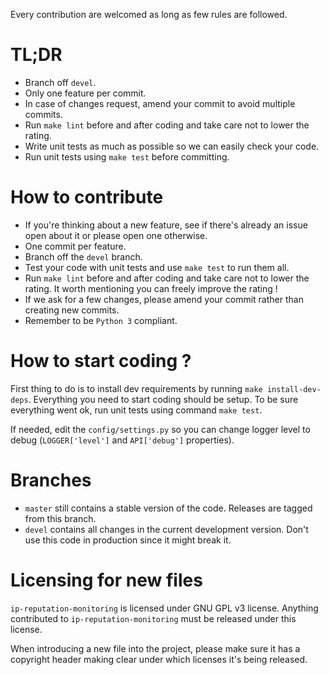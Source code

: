 Every contribution are welcomed as long as few rules are followed.

# TL;DR

- Branch off `devel`.
- Only one feature per commit.
- In case of changes request, amend your commit to avoid multiple commits.
- Run `make lint` before and after coding and take care not to lower the rating.
- Write unit tests as much as possible so we can easily check your code.
- Run unit tests using `make test` before committing.

# How to contribute

- If you're thinking about a new feature, see if there's already an issue open
about it or please open one otherwise.
- One commit per feature.
- Branch off the `devel` branch.
- Test your code with unit tests and use `make test` to run them all.
- Run `make lint` before and after coding and take care not to lower the rating.
It worth mentioning you can freely improve the rating !
- If we ask for a few changes, please amend your commit rather than creating new
commits.
- Remember to be `Python 3` compliant.

# How to start coding ?

First thing to do is to install dev requirements by running `make install-dev-deps`.
Everything you need to start coding should be setup.
To be sure everything went ok, run unit tests using command `make test`.

If needed, edit the `config/settings.py` so you can change logger level to
debug (`LOGGER['level']` and `API['debug']` properties).

# Branches

- `master` still contains a stable version of the code. Releases are tagged
from this branch.
- `devel` contains all changes in the current development version. Don't use
this code in production since it might break it.

# Licensing for new files

`ip-reputation-monitoring` is licensed under GNU GPL v3 license. Anything
contributed to `ip-reputation-monitoring` must be released under this license.

When introducing a new file into the project, please make sure it has a
copyright header making clear under which licenses it's being released.
